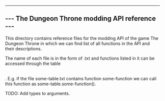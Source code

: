 --------------------------------------------------------------------------------
--- The Dungeon Throne modding API reference                                 ---
--------------------------------------------------------------------------------

This directory contains reference files for the modding API of the game
The Dungeon Throne in which we can find list of all functions in the API and
their descriptions.

The name of each file is in the form of <table>.txt and functions listed in it
can be accessed through the table <table>. E.g. if the file some-table.txt
contains function some-function we can call this function as
some-table.some-function().

TODO: Add types to arguments.
